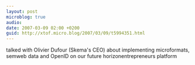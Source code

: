 ```yaml
---
layout: post
microblog: true
audio: 
date: 2007-03-09 02:00 +0200
guid: http://xtof.micro.blog/2007/03/09/t5994351.html
---
```

talked with Olivier Dufour (Skema's CEO) about implementing microformats, semweb data and OpenID on our future horizonentrepreneurs platform
